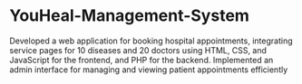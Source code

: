 # YouHeal-Management-System

Developed a web application for booking hospital appointments, integrating service pages for 10 diseases and 20 doctors using HTML, CSS, and JavaScript for the frontend, and PHP for the backend. Implemented an admin interface for managing and viewing patient appointments efficiently
